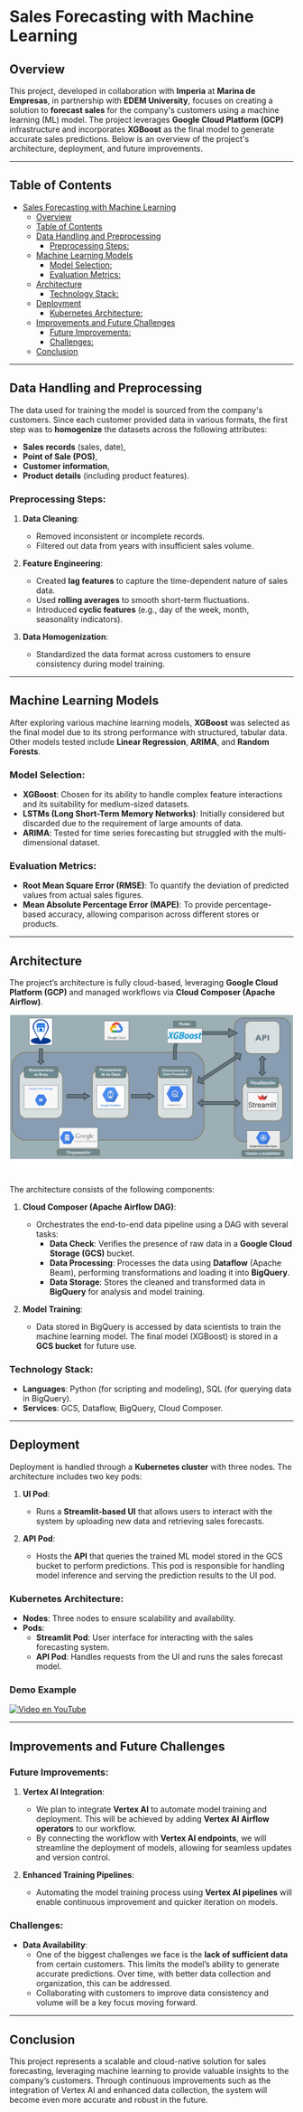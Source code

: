 # Sales Forecasting with Machine Learning

## Overview

This project, developed in collaboration with **Imperia** at **Marina de Empresas**, in partnership with **EDEM University**, focuses on creating a solution to **forecast sales** for the company's customers using a machine learning (ML) model. The project leverages **Google Cloud Platform (GCP)** infrastructure and incorporates **XGBoost** as the final model to generate accurate sales predictions. Below is an overview of the project's architecture, deployment, and future improvements.

---

## Table of Contents

- [Sales Forecasting with Machine Learning](#sales-forecasting-with-machine-learning)
  - [Overview](#overview)
  - [Table of Contents](#table-of-contents)
  - [Data Handling and Preprocessing](#data-handling-and-preprocessing)
    - [Preprocessing Steps:](#preprocessing-steps)
  - [Machine Learning Models](#machine-learning-models)
    - [Model Selection:](#model-selection)
    - [Evaluation Metrics:](#evaluation-metrics)
  - [Architecture](#architecture)
    - [Technology Stack:](#technology-stack)
  - [Deployment](#deployment)
    - [Kubernetes Architecture:](#kubernetes-architecture)
  - [Improvements and Future Challenges](#improvements-and-future-challenges)
    - [Future Improvements:](#future-improvements)
    - [Challenges:](#challenges)
  - [Conclusion](#conclusion)

---

## Data Handling and Preprocessing

The data used for training the model is sourced from the company's customers. Since each customer provided data in various formats, the first step was to **homogenize** the datasets across the following attributes:
- **Sales records** (sales, date),
- **Point of Sale (POS)**,
- **Customer information**,
- **Product details** (including product features).

### Preprocessing Steps:
1. **Data Cleaning**:
   - Removed inconsistent or incomplete records.
   - Filtered out data from years with insufficient sales volume.
   
2. **Feature Engineering**:
   - Created **lag features** to capture the time-dependent nature of sales data.
   - Used **rolling averages** to smooth short-term fluctuations.
   - Introduced **cyclic features** (e.g., day of the week, month, seasonality indicators).

3. **Data Homogenization**:
   - Standardized the data format across customers to ensure consistency during model training.

---

## Machine Learning Models

After exploring various machine learning models, **XGBoost** was selected as the final model due to its strong performance with structured, tabular data. Other models tested include **Linear Regression**, **ARIMA**, and **Random Forests**.

### Model Selection:
- **XGBoost**: Chosen for its ability to handle complex feature interactions and its suitability for medium-sized datasets.
- **LSTMs (Long Short-Term Memory Networks)**: Initially considered but discarded due to the requirement of large amounts of data.
- **ARIMA**: Tested for time series forecasting but struggled with the multi-dimensional dataset.

### Evaluation Metrics:
- **Root Mean Square Error (RMSE)**: To quantify the deviation of predicted values from actual sales figures.
- **Mean Absolute Percentage Error (MAPE)**: To provide percentage-based accuracy, allowing comparison across different stores or products.

---

## Architecture

The project’s architecture is fully cloud-based, leveraging **Google Cloud Platform (GCP)** and managed workflows via **Cloud Composer (Apache Airflow)**. 

![architecture](./assets/architecture.png)

The architecture consists of the following components:

1. **Cloud Composer (Apache Airflow DAG)**:
   - Orchestrates the end-to-end data pipeline using a DAG with several tasks:
     - **Data Check**: Verifies the presence of raw data in a **Google Cloud Storage (GCS)** bucket.
     - **Data Processing**: Processes the data using **Dataflow** (Apache Beam), performing transformations and loading it into **BigQuery**.
     - **Data Storage**: Stores the cleaned and transformed data in **BigQuery** for analysis and model training.

2. **Model Training**:
   - Data stored in BigQuery is accessed by data scientists to train the machine learning model. The final model (XGBoost) is stored in a **GCS bucket** for future use.

### Technology Stack:
- **Languages**: Python (for scripting and modeling), SQL (for querying data in BigQuery).
- **Services**: GCS, Dataflow, BigQuery, Cloud Composer.

---

## Deployment

Deployment is handled through a **Kubernetes cluster** with three nodes. The architecture includes two key pods:

1. **UI Pod**:
   - Runs a **Streamlit-based UI** that allows users to interact with the system by uploading new data and retrieving sales forecasts.

2. **API Pod**:
   - Hosts the **API** that queries the trained ML model stored in the GCS bucket to perform predictions. This pod is responsible for handling model inference and serving the prediction results to the UI pod.

### Kubernetes Architecture:
- **Nodes**: Three nodes to ensure scalability and availability.
- **Pods**:
   - **Streamlit Pod**: User interface for interacting with the sales forecasting system.
   - **API Pod**: Handles requests from the UI and runs the sales forecast model.
 
### Demo Example
[![Video en YouTube](https://img.youtube.com/vi/E7NA-QFRcjY/0.jpg)](https://youtu.be/E7NA-QFRcjY?si=pC-3P6x4yg-vsDty)


---

## Improvements and Future Challenges

### Future Improvements:
1. **Vertex AI Integration**:
   - We plan to integrate **Vertex AI** to automate model training and deployment. This will be achieved by adding **Vertex AI Airflow operators** to our workflow.
   - By connecting the workflow with **Vertex AI endpoints**, we will streamline the deployment of models, allowing for seamless updates and version control.

2. **Enhanced Training Pipelines**:
   - Automating the model training process using **Vertex AI pipelines** will enable continuous improvement and quicker iteration on models.

### Challenges:
- **Data Availability**:
   - One of the biggest challenges we face is the **lack of sufficient data** from certain customers. This limits the model’s ability to generate accurate predictions. Over time, with better data collection and organization, this can be addressed.
   - Collaborating with customers to improve data consistency and volume will be a key focus moving forward.

---

## Conclusion

This project represents a scalable and cloud-native solution for sales forecasting, leveraging machine learning to provide valuable insights to the company’s customers. Through continuous improvements such as the integration of Vertex AI and enhanced data collection, the system will become even more accurate and robust in the future.

